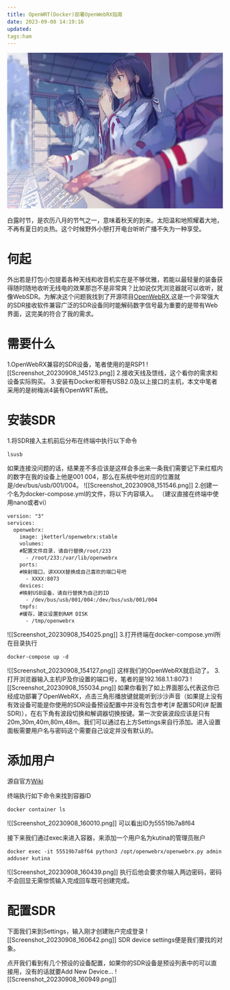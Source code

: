 ```yaml
---
title: OpenWRT(Docker)部署OpenWebRX指南
date: 2023-09-08 14:19:16
updated:
tags:ham
---
```

![cover](images/hello-world.md/hello.jpg)

白露时节，是农历八月的节气之一，意味着秋天的到来。太阳温和地照耀着大地，不再有夏日的炎热。这个时候野外小憩打开电台听听广播不失为一种享受。

<!-- more -->

# 何起
外出若是打包小包提着各种天线和收音机实在是不够优雅，若能以最轻量的装备获得随时随地收听无线电的效果那岂不是非常爽？比如说仅凭浏览器就可以收听，就像WebSDR。为解决这个问题我找到了开源项目[OpenWebRX](https://github.com/jketterl/openwebrx),这是一个非常强大的SDR接收软件兼容广泛的SDR设备同时能解码数字信号最为重要的是带有Web界面，这完美的符合了我的需求。

# 需要什么
1.OpenWebRX兼容的SDR设备，笔者使用的是RSP1
![[Screenshot_20230908_145123.png]]
2.接收天线及馈线，这个看你的需求和设备实际购买。
3.安装有Docker和带有USB2.0及以上接口的主机，本文中笔者采用的是树梅派4装有OpenWRT系统。
# 安装SDR
1.将SDR接入主机前后分布在终端中执行以下命令
```
lsusb
```
如果连接没问题的话，结果差不多应该是这样会多出来一条我们需要记下来红框内的数字在我的设备上他是001 004，那么在系统中他对应的位置就是/dev/bus/usb/001/004。
![[Screenshot_20230908_151546.png]]
2.创建一个名为docker-compose.yml的文件，将以下内容填入。
  （建议直接在终端中使用nano或者vi）
```
version: "3"
services:
  openwebrx:
    image: jketterl/openwebrx:stable
    volumes:
	#配置文件目录，请自行替换/root/233
      - /root/233:/var/lib/openwebrx
    ports:
    #映射端口，讲XXXX替换成自己喜欢的端口号吧
      - XXXX:8073
    devices:
    #映射USB设备，请自行替换为自己的ID
      - /dev/bus/usb/001/004:/dev/bus/usb/001/004
    tmpfs:
    #缓存，建议设置到RAM DISK
      - /tmp/openwebrx
```
![[Screenshot_20230908_154025.png]]
3.打开终端在docker-compose.yml所在目录执行
```
docker-compose up -d
```
![[Screenshot_20230908_154127.png]]
这样我们的OpenWebRX就启动了。
3.打开浏览器输入主机IP及你设置的端口号，笔者的是192.168.1.1:8073
![[Screenshot_20230908_155034.png]]
如果你看到了如上界面那么代表这你已经成功部署了OpenWebRX，点击三角形播放键就能听到沙沙声音（如果提上没有有效设备可能是你使用的SDR设备预设配置中并没有包含参考[# 配置SDR](# 配置SDR)），在右下角有波段切换和解调器切换按键。第一次安装波段应该是只有20m,30m,40m,80m,48m。我们可以通过右上方Settings来自行添加。进入设置面板需要用户名与密码这个需要自己设定并没有默认的。
# 添加用户
源自官方[Wiki](https://github.com/jketterl/openwebrx/wiki/User-Management)

终端执行如下命令来找到容器ID
```
docker container ls
```
![[Screenshot_20230908_160010.png]]
可以看出ID为55519b7a8f64

接下来我们通过exec来进入容器，来添加一个用户名为kutina的管理员账户
```
docker exec -it 55519b7a8f64 python3 /opt/openwebrx/openwebrx.py admin adduser kutina
```
![[Screenshot_20230908_160439.png]]
执行后他会要求你输入两边密码，密码不会回显无需惊慌输入完成回车既可创建完成。

# 配置SDR
下面我们来到Settings，输入刚才创建账户完成登录
![[Screenshot_20230908_160642.png]]
SDR device settings便是我们要找的对象。

点开我们看到有几个预设的设备配置，如果你的SDR设备是预设列表中的可以直接用，没有的话就要Add New Device...
![[Screenshot_20230908_160949.png]]